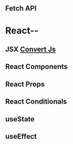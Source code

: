 ## Fetch API

# React--

## JSX [Convert Js](https://babeljs.io/repl)

## React Components

## React Props

## React Conditionals

## useState

## useEffect
